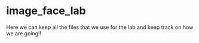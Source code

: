 # image_face_lab
Here we can keep all the files that we use for the lab and keep track on how we are going!!
